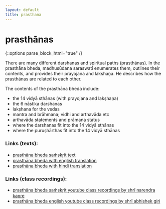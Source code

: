 ```yaml
---
layout: default
title: prasthana
---
```


# prasthānas

{::options parse_block_html="true" /}

There are many different darshanas and spiritual paths (prasthānas).
In the prasthāna bheda, madhusūdana saraswatī enumerates them, outlines their
contents, and provides their prayojana and lakṣhaṇa. He describes how the
prasthānas are related to each other.

The contents of the prasthāna bheda include:

- the 14 vidyā sthānas (with prayojana and lakṣhaṇa)
- the 6 nāstika darshanas
- lakṣhana for the vedas
 - mantra and brāhmana; vidhi and arthavāda etc
- arthavāda statements and prāmana status
- where the darshanas fit into the 14 vidyā sthānas
- where the puruṣhārthas fit into the 14 vidyā sthānas

### Links (texts):

- [prasthāna bheda saṁskr̥it text][pb-s]
- [prasthāna bheda with english translation][pb-e]
- [prasthāna bheda with hindi translation][pb-h]

### Links (class recordings):

- [prasthāna bheda saṁskr̥it youtube class recordings by shrī narendra kapre][pb-y-san]
- [prasthāna bheda english youtube class recordings by shrī abhishek giri][pb-y-eng]

[pb-s]: https://archive.org/details/04PrasthanaBhedaOfMadhusudana
[pb-e]: https://sanskritdocuments.org/sites/snsastri/PrasthAnabheda-Engl.pdf
[pb-h]: https://archive.org/details/PrasthanabhedaHindi
[pb-y-eng]: https://www.youtube.com/watch?v=iWQeOng-pCQ&list=PLFvJhDZZSfT1aX7NDZCZcMfVHKyNuQTAR
[pb-y-san]: https://www.youtube.com/watch?v=m2XKY3IoM78&list=PLYBqfL4ycMjtLf9akDtrha0OjSSFPyPsc